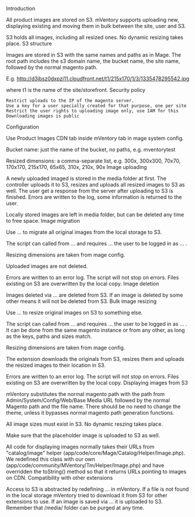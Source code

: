 Introduction

All product images are stored on S3. mVentory supports uploading new, displaying existing and moving them in bulk between the site, user and S3.

S3 holds all images, including all resized ones. No dynamic resizing takes place.
S3 structure

Images are stored in S3 with the same names and paths as in Mage. The root path includes the s3 domain name, the bucket name, the site name, followed by the normal magento path.

E.g. http://d3jbsz0dxpzi11.cloudfront.net/t1/215x170/1/3/1335478295542.jpg

where t1 is the name of the site/storefront.
Security policy

    Restrict uploads to the IP of the magento server.
    Use a key for a user specially created for that purpose, one per site
    Restrict the user rights to uploading image only, use IAM for this
    Downloading images is public

Configuration

Use Product Images CDN tab inside mVentory tab in mage system config.

Bucket name: just the name of the bucket, no paths, e.g. mventorytest

Resized dimensions: a comma-separate list, e.g. 300x, 300x300, 70x70, 170x170, 215x170, 65x65, 310x, 210x, 90x
Image uploading

A newly uploaded imaged is stored in the media folder at first. The controller uploads it to S3, resizes and uploads all resized images to S3 as well. The user get a response from the server after uploading to S3 is finished. Errors are written to the log, some information is returned to the user.

Locally stored images are left in media folder, but can be deleted any time to free space.
Image migration

Use ... to migrate all original images from the local storage to S3.

The script can called from ... and requires ... the user to be logged in as ... .

Resizing dimensions are taken from mage config.

Uploaded images are not deleted.

Errors are written to an error log. The script will not stop on errors. Files existing on S3 are overwritten by the local copy.
Image deletion

Images deleted via ... are deleted from S3. If an image is deleted by some other means it will not be deleted from S3.
Bulk image resizing

Use ... to resize original images on S3 to something else.

The script can called from ... and requires ... the user to be logged in as ... . It can be done from the same magento instance or from any other, as long as the keys, paths and sizes match.

Resizing dimensions are taken from mage config.

The extension downloads the originals from S3, resizes them and uploads the resized images to their location in S3.

Errors are written to an error log. The script will not stop on errors. Files existing on S3 are overwritten by the local copy.
Displaying images from S3

mVentory substitutes the normal magento path with the path from Admin/System/Config/Web/Base Media URL followed by the normal Magento path and the file name. There should be no need to change the theme, unless it bypasses normal magento path generation functions.

All image sizes must exist in S3. No dynamic reszing takes place.

Make sure that the placeholder image is uploaded to S3 as well.

All code for displaying images normally takes their URLs from "catalog/image" helper (app/code/core/Mage/Catalog/Helper/Image.php). We redefined this class with our own (app/code/community/MVentory/Tm/Helper/Image.php) and have overridden the toString() method so that it returns URLs pointing to images on CDN.
Compatibility with other extensions

Access to S3 is abstracted by redefining ... in mVentory. If a file is not found in the local storage mVentory tried to download it from S3 for other extensions to use. If an image is saved via ... it is uploaded to S3. Remember that /media/ folder can be purged at any time.